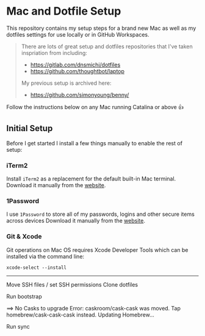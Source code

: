 # Mac and Dotfile Setup

This repository contains my setup steps for a brand new Mac as well as my dotfiles settings for use locally or in GitHub Workspaces.

> There are lots of great setup and dotfiles repositories that I've taken inspriation from including:
>
> * https://gitlab.com/dnsmichi/dotfiles
> * https://github.com/thoughtbot/laptop
>
> My previous setup is archived here:
>
> * https://github.com/simonyoung/benny/

Follow the instructions below on any Mac running Catalina or above 👍

## Initial Setup

Before I get started I install a few things manually to enable the rest of setup:

### iTerm2

Install `iTerm2` as a replacement for the default built-in Mac terminal.  Download it manually from the [website](https://www.iterm2.com).

### 1Password

I use `1Password` to store all of my passwords, logins and other secure items across devices  Download it manually from the [website](https://1password.com).

### Git & Xcode

Git operations on Mac OS requires Xcode Developer Tools which can be installed via the command line:

    xcode-select --install


---

Move SSH files / set SSH permissions
Clone dotfiles

Run bootstrap

==> No Casks to upgrade
Error: caskroom/cask-cask was moved. Tap homebrew/cask-cask-cask instead.
Updating Homebrew...

Run sync
